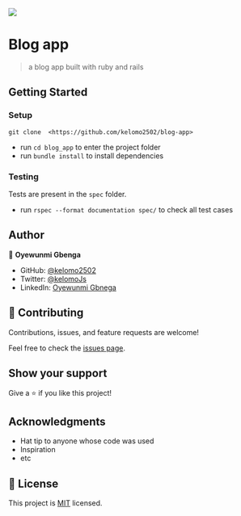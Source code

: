 ![](https://img.shields.io/badge/Microverse-blueviolet)

# Blog app

> a blog app built with ruby and rails

## Getting Started

### Setup
```
git clone  <https://github.com/kelomo2502/blog-app>
```
- run ```cd blog_app``` to enter the project folder
- run `bundle install` to install dependencies

### Testing
Tests are present in the `spec` folder.
- run `rspec --format documentation spec/` to check all test cases

## Author

👤 **Oyewunmi Gbenga**

- GitHub: [@kelomo2502](https://github.com/kelomo2502)
- Twitter: [@kelomoJs](https://twitter.com/kelomoJs)
- LinkedIn: [Oyewunmi Gbnega](https://linkedin.com/in/oyewunmi-gbenga)


## 🤝 Contributing

Contributions, issues, and feature requests are welcome!

Feel free to check the [issues page](https://github.com/kelomo2502/blog-app/issues).

## Show your support

Give a ⭐️ if you like this project!

## Acknowledgments

- Hat tip to anyone whose code was used
- Inspiration
- etc

## 📝 License

This project is [MIT](./MIT.md) licensed.